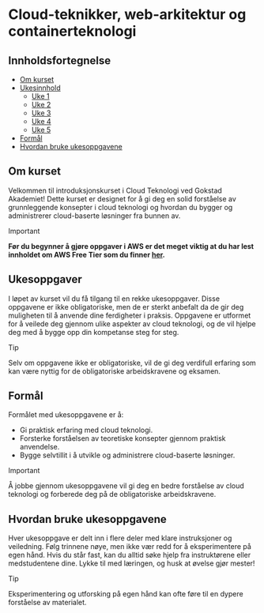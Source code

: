 # Cloud-teknikker, web-arkitektur og containerteknologi

## Innholdsfortegnelse
- [Om kurset](#om-kurset)
- [Ukesinnhold]()
  - [Uke 1](./uke_1)
  - [Uke 2](./uke_2)
  - [Uke 3](./uke_3)
  - [Uke 4](./uke_4)
  - [Uke 5](./uke_5)
- [Formål](#formål)
- [Hvordan bruke ukesoppgavene](#hvordan-bruke-ukesoppgavene)

## Om kurset
Velkommen til introduksjonskurset i Cloud Teknologi ved Gokstad Akademiet! Dette kurset er designet for å gi deg en solid forståelse av grunnleggende konsepter i cloud teknologi og hvordan du bygger og administrerer cloud-baserte løsninger fra bunnen av.

> [!IMPORTANT]
> **Før du begynner å gjøre oppgaver i AWS er det meget viktig at du har lest innholdet om AWS Free Tier som du finner [her](./aws.md).**

## Ukesoppgaver
I løpet av kurset vil du få tilgang til en rekke ukesoppgaver. Disse oppgavene er ikke obligatoriske, men de er sterkt anbefalt da de gir deg muligheten til å anvende dine ferdigheter i praksis. Oppgavene er utformet for å veilede deg gjennom ulike aspekter av cloud teknologi, og de vil hjelpe deg med å bygge opp din kompetanse steg for steg.

> [!TIP]
> Selv om oppgavene ikke er obligatoriske, vil de gi deg verdifull erfaring som kan være nyttig for de obligatoriske arbeidskravene og eksamen.

## Formål
Formålet med ukesoppgavene er å:
- Gi praktisk erfaring med cloud teknologi.
- Forsterke forståelsen av teoretiske konsepter gjennom praktisk anvendelse.
- Bygge selvtillit i å utvikle og administrere cloud-baserte løsninger.

> [!IMPORTANT]
> Å jobbe gjennom ukesoppgavene vil gi deg en bedre forståelse av cloud teknologi og forberede deg på de obligatoriske arbeidskravene.

<!-- ## Forutsetninger
Før du begynner med oppgavene, bør du ha:
- Grunnleggende kunnskaper om nettverk og servere.
- Enkel erfaring med programmering og systemadministrasjon. -->

## Hvordan bruke ukesoppgavene
Hver ukesoppgave er delt inn i flere deler med klare instruksjoner og veiledning. Følg trinnene nøye, men ikke vær redd for å eksperimentere på egen hånd. Hvis du står fast, kan du alltid søke hjelp fra instruktørene eller medstudentene dine. Lykke til med læringen, og husk at øvelse gjør mester!

> [!TIP]
> Eksperimentering og utforsking på egen hånd kan ofte føre til en dypere forståelse av materialet.